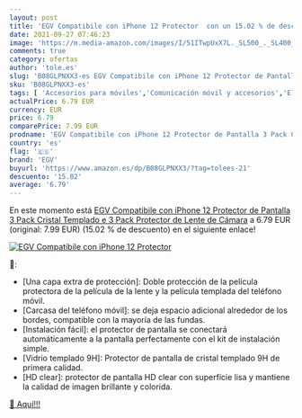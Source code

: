 ```yaml
---
layout: post
title: 'EGV Compatibile con iPhone 12 Protector  con un 15.02 % de descuento'
date: 2021-09-27 07:46:23
image: 'https://m.media-amazon.com/images/I/51ITwpUxX7L._SL500_._SL400_.jpg'
comments: true
category: ofertas
author: 'tole.es'
slug: 'B08GLPNXX3-es EGV Compatibile con iPhone 12 Protector de Pantalla 3 Pack...'
sku: 'B08GLPNXX3-es'
tags: [ 'Accesorios para móviles','Comunicación móvil y accesorios','Electrónica','Mantenimiento, cuidado y reparaciones de teléfonos móviles','Protectores de pantalla para móviles','egv','iphone', ]
actualPrice: 6.79 EUR
currency: EUR
price: 6.79
comparePrice: 7.99 EUR
prodname: 'EGV Compatibile con iPhone 12 Protector de Pantalla 3 Pack Cristal Templado e 3 Pack Protector de Lente de Cámara'
country: 'es'
flag: '🇪🇸'
brand: 'EGV'
buyurl: 'https://www.amazon.es/dp/B08GLPNXX3/?tag=tolees-21'
descuento: '15.02'
average: '6.79'
---
```


En este momento está [EGV Compatibile con iPhone 12 Protector de Pantalla 3 Pack Cristal Templado e 3 Pack Protector de Lente de Cámara](https://www.amazon.es/dp/B08GLPNXX3/?tag=tolees-21) a 6.79 EUR (original: 7.99 EUR) (15.02 %  de descuento) en el siguiente enlace!

[![EGV Compatibile con iPhone 12 Protector ](https://m.media-amazon.com/images/I/51ITwpUxX7L._SL500_._SL400_.jpg)](https://www.amazon.es/dp/B08GLPNXX3/?tag=tolees-21)

🔎:

- [Una capa extra de protección]: Doble protección de la película protectora de la película de la lente y la película templada del teléfono móvil.
- [Carcasa del teléfono móvil]: se deja espacio adicional alrededor de los bordes, compatible con la mayoría de las fundas.
- [Instalación fácil]: el protector de pantalla se conectará automáticamente a la pantalla perfectamente con el kit de instalación simple.
- [Vidrio templado 9H]: Protector de pantalla de cristal templado 9H de primera calidad.
- [HD clear]: protector de pantalla HD clear con superficie lisa y mantiene la calidad de imagen brillante y colorida.

[🛒 Aquí!!!](https://www.amazon.es/dp/B08GLPNXX3/?tag=tolees-21)
